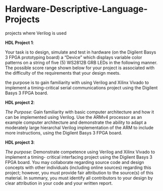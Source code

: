 # Hardware-Descriptive-Language-Projects
projects where Verilog is used 

**HDL Project 1**:

Your task is to design, simulate and test in hardware (on the Digilent Basys 3 FPGA 
prototyping  board)  a  “Device”  which  displays  variable  color  patterns  on  a  string  of  five  (5) 
WS2812B GRB LEDs in the following manner. The possible score range shown below for your 
project is associated with the difficulty of the requirements that your design meets. 

the purpose is to gain familiarity  with  using  Verilog  and  Xilinx  Vivado  to  implement  a  timing-critical 
serial communications project using the Digilent Basys 3 FPGA board. 


**HDL project 2**:

_The Purpose_: Gain familiarity with basic computer architecture and how it can be implemented using 
Verilog.  Use  the  ARMv4  processor  as  an  example  computer  architecture  and  demonstrate  the 
ability to adapt a moderately large hierarchal Verilog implementation of the ARM to include more 
instructions, using the Digilent Basys 3 FPGA board.



**HDL project 3**:


_The purpose_: Demonstrate  competence  using  Verilog  and  Xilinx  Vivado  to  implement  a  timing-
critical interfacing project using the Digilent Basys 3 FPGA board. You may collaborate regarding 
source code and design concepts with other individuals (including online sources) regarding this 
project; however, you must provide fair attribution to the source(s) of this material. In summary, 
you must identify all contributors to your design by clear attribution in your code and your 
written report. 
